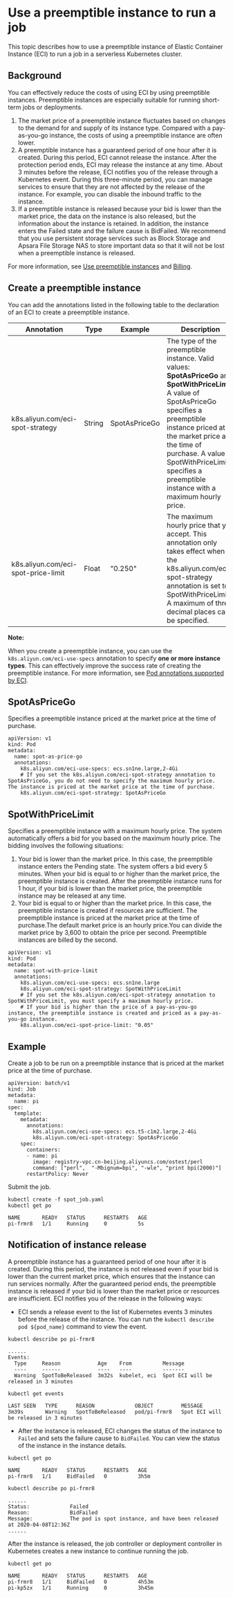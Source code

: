 # Use a preemptible instance to run a job

This topic describes how to use a preemptible instance of Elastic Container Instance \(ECI\) to run a job in a serverless Kubernetes cluster.

## Background

You can effectively reduce the costs of using ECI by using preemptible instances. Preemptible instances are especially suitable for running short-term jobs or deployments.

1.  The market price of a preemptible instance fluctuates based on changes to the demand for and supply of its instance type. Compared with a pay-as-you-go instance, the costs of using a preemptible instance are often lower.
2.  A preemptible instance has a guaranteed period of one hour after it is created. During this period, ECI cannot release the instance. After the protection period ends, ECI may release the instance at any time. About 3 minutes before the release, ECI notifies you of the release through a Kubernetes event. During this three-minute period, you can manage services to ensure that they are not affected by the release of the instance. For example, you can disable the inbound traffic to the instance.
3.  If a preemptible instance is released because your bid is lower than the market price, the data on the instance is also released, but the information about the instance is retained. In addition, the instance enters the Failed state and the failure cause is BidFailed. We recommend that you use persistent storage services such as Block Storage and Apsara File Storage NAS to store important data so that it will not be lost when a preemptible instance is released.

For more information, see [Use preemptible instances]() and [Billing]().

## Create a preemptible instance

You can add the annotations listed in the following table to the declaration of an ECI to create a preemptible instance.

|Annotation|Type|Example|Description|
|----------|----|-------|-----------|
|k8s.aliyun.com/eci-spot-strategy|String|SpotAsPriceGo|The type of the preemptible instance. Valid values: **SpotAsPriceGo** and **SpotWithPriceLimit**. A value of SpotAsPriceGo specifies a preemptible instance priced at the market price at the time of purchase. A value of SpotWithPriceLimit specifies a preemptible instance with a maximum hourly price.|
|k8s.aliyun.com/eci-spot-price-limit|Float|"0.250"|The maximum hourly price that you accept. This annotation only takes effect when the k8s.aliyun.com/eci-spot-strategy annotation is set to SpotWithPriceLimit. A maximum of three decimal places can be specified.|

**Note:**

When you create a preemptible instance, you can use the `k8s.aliyun.com/eci-use-specs` annotation to specify **one or more instance types**. This can effectively improve the success rate of creating the preemptible instance. For more information, see [Pod annotations supported by ECI]().

## SpotAsPriceGo

Specifies a preemptible instance priced at the market price at the time of purchase.

```
apiVersion: v1
kind: Pod
metadata:
  name: spot-as-price-go
  annotations:
    k8s.aliyun.com/eci-use-specs: ecs.sn1ne.large,2-4Gi
    # If you set the k8s.aliyun.com/eci-spot-strategy annotation to SpotAsPriceGo, you do not need to specify the maximum hourly price. The instance is priced at the market price at the time of purchase.
    k8s.aliyun.com/eci-spot-strategy: SpotAsPriceGo
```

## SpotWithPriceLimit

Specifies a preemptible instance with a maximum hourly price. The system automatically offers a bid for you based on the maximum hourly price. The bidding involves the following situations:

1.  Your bid is lower than the market price. In this case, the preemptible instance enters the Pending state. The system offers a bid every 5 minutes. When your bid is equal to or higher than the market price, the preemptible instance is created. After the preemptible instance runs for 1 hour, if your bid is lower than the market price, the preemptible instance may be released at any time.
2.  Your bid is equal to or higher than the market price. In this case, the preemptible instance is created if resources are sufficient. The preemptible instance is priced at the market price at the time of purchase.The default market price is an hourly price.You can divide the market price by 3,600 to obtain the price per second. Preemptible instances are billed by the second.

```
apiVersion: v1
kind: Pod
metadata:
  name: spot-with-price-limit
  annotations:
    k8s.aliyun.com/eci-use-specs: ecs.sn1ne.large
    k8s.aliyun.com/eci-spot-strategy: SpotWithPriceLimit
    # If you set the k8s.aliyun.com/eci-spot-strategy annotation to SpotWithPriceLimit, you must specify a maximum hourly price.
    # If your bid is higher than the price of a pay-as-you-go instance, the preemptible instance is created and priced as a pay-as-you-go instance.
    k8s.aliyun.com/eci-spot-price-limit: "0.05"
```

## Example

Create a job to be run on a preemptible instance that is priced at the market price at the time of purchase.

```
apiVersion: batch/v1
kind: Job
metadata:
  name: pi
spec:
  template:
    metadata:
      annotations:
        k8s.aliyun.com/eci-use-specs: ecs.t5-c1m2.large,2-4Gi
        k8s.aliyun.com/eci-spot-strategy: SpotAsPriceGo
    spec:
      containers:
      - name: pi
        image: registry-vpc.cn-beijing.aliyuncs.com/ostest/perl
        command: ["perl",  "-Mbignum=bpi", "-wle", "print bpi(2000)"]
      restartPolicy: Never
```

Submit the job.

```
kubectl create -f spot_job.yaml
kubectl get po
```

```
NAME       READY   STATUS      RESTARTS   AGE
pi-frmr8   1/1     Running     0          5s
```

## Notification of instance release

A preemptible instance has a guaranteed period of one hour after it is created. During this period, the instance is not released even if your bid is lower than the current market price, which ensures that the instance can run services normally. After the guaranteed period ends, the preemptible instance is released if your bid is lower than the market price or resources are insufficient. ECI notifies you of the release in the following ways:

-   ECI sends a release event to the list of Kubernetes events 3 minutes before the release of the instance. You can run the `kubectl describe pod ${pod_name}` command to view the event.

```
kubectl describe po pi-frmr8
```

```
......
Events:
  Type     Reason            Age    From          Message
  ----     ------            ----   ----          -------
  Warning  SpotToBeReleased  3m32s  kubelet, eci  Spot ECI will be released in 3 minutes
```

```
kubectl get events
```

```
LAST SEEN   TYPE      REASON             OBJECT         MESSAGE
3m39s       Warning   SpotToBeReleased   pod/pi-frmr8   Spot ECI will be released in 3 minutes
```

-   After the instance is released, ECI changes the status of the instance to `Failed` and sets the failure cause to `BidFailed`. You can view the status of the instance in the instance details.

```
kubectl get po
```

```
NAME       READY   STATUS      RESTARTS   AGE
pi-frmr8   1/1     BidFailed   0          3h5m
```

```
kubectl describe po pi-frmr8
```

```
......
Status:             Failed
Reason:             BidFailed
Message:            The pod is spot instance, and have been released at 2020-04-08T12:36Z
......
```

After the instance is released, the job controller or deployment controller in Kubernetes creates a new instance to continue running the job.

```
kubectl get po
```

```
NAME       READY   STATUS      RESTARTS   AGE
pi-frmr8   1/1     BidFailed   0          4h53m
pi-kp5zx   1/1     Running     0          3h45m
```

